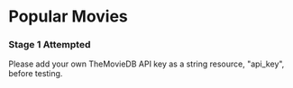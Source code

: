 # Popular Movies

### Stage 1 Attempted

Please add your own TheMovieDB API key as a string resource, "api_key", before testing.